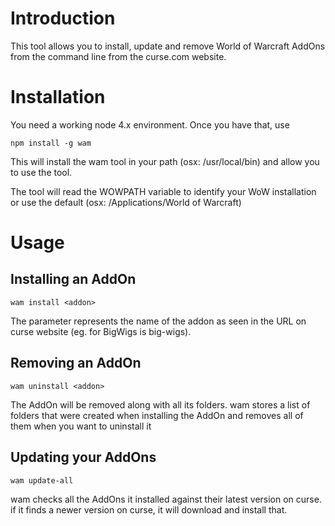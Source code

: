 # Introduction
This tool allows you to install, update and remove World of Warcraft AddOns
from the command line from the curse.com website.

# Installation
You need a working node 4.x environment. Once you have that, use

```
npm install -g wam
```

This will install the wam tool in your path (osx: /usr/local/bin) and allow
you to use the tool.

The tool will read the WOWPATH variable to identify your WoW installation or
use the default (osx: /Applications/World of Warcraft)

# Usage

## Installing an AddOn
```
wam install <addon>
```

The <addon> parameter represents the name of the addon as seen in the URL
on curse website (eg. for BigWigs is big-wigs).

## Removing an AddOn
```
wam uninstall <addon>
```

The AddOn will be removed along with all its folders. wam stores a list of
folders that were created when installing the AddOn and removes all of them
when you want to uninstall it

## Updating your AddOns
```
wam update-all
```

wam checks all the AddOns it installed against their latest version on curse.
if it finds a newer version on curse, it will download and install that.
